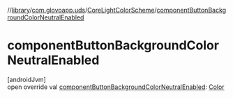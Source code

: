 //[library](../../../index.md)/[com.glovoapp.uds](../index.md)/[CoreLightColorScheme](index.md)/[componentButtonBackgroundColorNeutralEnabled](component-button-background-color-neutral-enabled.md)

# componentButtonBackgroundColorNeutralEnabled

[androidJvm]\
open override val [componentButtonBackgroundColorNeutralEnabled](component-button-background-color-neutral-enabled.md): [Color](https://developer.android.com/reference/kotlin/androidx/compose/ui/graphics/Color.html)
